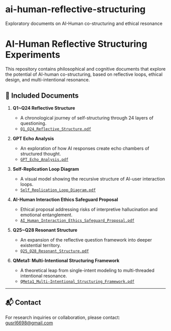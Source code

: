 # ai-human-reflective-structuring
Exploratory documents on AI-Human co-structuring and ethical resonance
# AI-Human Reflective Structuring Experiments

This repository contains philosophical and cognitive documents that explore the potential of AI-human co-structuring, based on reflective loops, ethical design, and multi-intentional resonance.

## 📄 Included Documents

1. **Q1~Q24 Reflective Structure**
   - A chronological journey of self-structuring through 24 layers of questioning.
   - [`Q1_Q24_Reflective_Structure.pdf`](./Q1_Q24_Reflective_Structure.pdf)

2. **GPT Echo Analysis**
   - An exploration of how AI responses create echo chambers of structured thought.
   - [`GPT_Echo_Analysis.pdf`](./GPT_Echo_Analysis.pdf)

3. **Self-Replication Loop Diagram**
   - A visual model showing the recursive structure of AI-user interaction loops.
   - [`Self_Replication_Loop_Diagram.pdf`](./Self_Replication_Loop_Diagram.pdf)

4. **AI-Human Interaction Ethics Safeguard Proposal**
   - Ethical proposal addressing risks of interpretive hallucination and emotional entanglement.
   - [`AI_Human_Interaction_Ethics_Safeguard_Proposal.pdf`](./AI_Human_Interaction_Ethics_Safeguard_Proposal.pdf)

5. **Q25~Q28 Resonant Structure**
   - An expansion of the reflective question framework into deeper existential territory.
   - [`Q25_Q28_Resonant_Structure.pdf`](./Q25_Q28_Resonant_Structure.pdf)

6. **QMeta1: Multi-Intentional Structuring Framework**
   - A theoretical leap from single-intent modeling to multi-threaded intentional resonance.
   - [`QMeta1_Multi-Intentional_Structuring_Framework.pdf`](./QMeta1_Multi-Intentional_Structuring_Framework.pdf)

---

## 📬 Contact
For research inquiries or collaboration, please contact: gusrl6698@gmail.com
